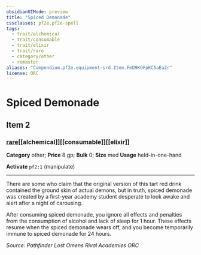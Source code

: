 ```yaml
---
obsidianUIMode: preview
title: "Spiced Demonade"
cssclasses: pf2e,pf2e-spell
tags:
  - trait/alchemical
  - trait/consumable
  - trait/elixir
  - trait/rare
  - category/other
  - remaster
aliases: "Compendium.pf2e.equipment-srd.Item.FmD9KGFpKC5aEa2r"
license: ORC
---
```

# Spiced Demonade
## Item 2
### [rare](rare "Rare Rarity Trait")[[alchemical]][[consumable]][[elixir]]

**Category** other; 
**Price** 8 gp; 
**Bulk** 0; **Size** med
**Usage** held-in-one-hand

**Activate** `pf2:1` (manipulate)

* * *

There are some who claim that the original version of this tart red drink contained the ground skin of actual demons, but in truth, spiced demonade was created by a first-year academy student desperate to look awake and alert after a night of carousing.

After consuming spiced demonade, you ignore all effects and penalties from the consumption of alcohol and lack of sleep for 1 hour. These effects resume when the spiced demonade wears off, and you become temporarily immune to spiced demonade for 24 hours.

*Source: Pathfinder Lost Omens Rival Academies*
*ORC*